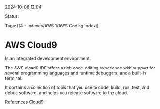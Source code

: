 2024-10-06 12:04

Status:

Tags:
[[4 - Indexes/AWS 1/AWS Coding Index]]
# AWS Cloud9

Is an integrated development environment. 

The AWS cloud9 IDE offers a rich code-editing experience with support for several programming languages and runtime debuggers, and a built-in terminal.

It contains a collection of tools that you use to code, build, run, test, and debug software, and helps you release software to the cloud.



References 
[Cloud9](https://docs.aws.amazon.com/cloud9/latest/user-guide/welcome.html)